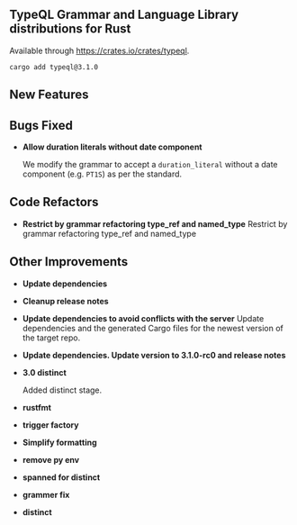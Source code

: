 
## TypeQL Grammar and Language Library distributions for Rust

Available through https://crates.io/crates/typeql.
```
cargo add typeql@3.1.0
```


## New Features


## Bugs Fixed
- **Allow duration literals without date component**
  
  We modify the grammar to accept a `duration_literal` without a date component (e.g. `PT1S`) as per the standard. 
  
  

## Code Refactors
- **Restrict by grammar refactoring type_ref and named_type**
  Restrict by grammar refactoring type_ref and named_type
  
  

## Other Improvements
- **Update dependencies**

- **Cleanup release notes**

- **Update dependencies to avoid conflicts with the server**
  Update dependencies and the generated Cargo files for the newest version of the target repo.
  
  
- **Update dependencies. Update version to 3.1.0-rc0 and release notes**

- **3.0 distinct**
  
  Added distinct stage.
  
  
- **rustfmt**

- **trigger factory**

- **Simplify formatting**

- **remove py env**

- **spanned for distinct**

- **grammer fix**

- **distinct**

    

